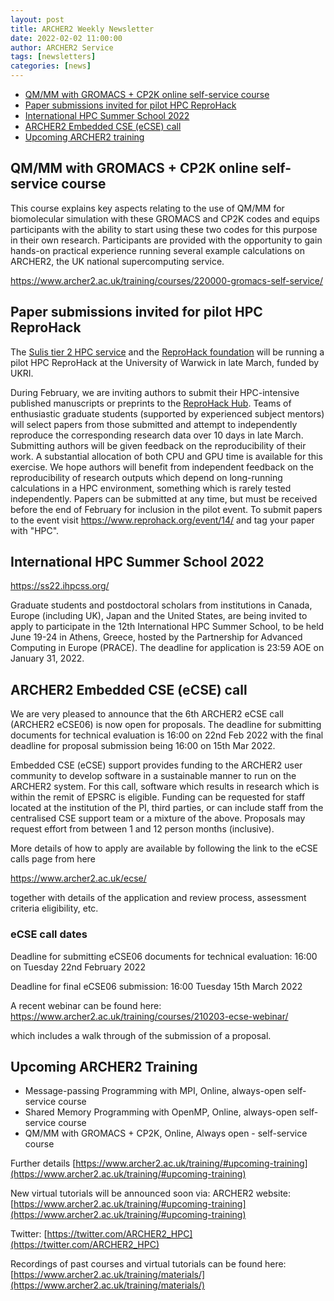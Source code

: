 ```yaml
---
layout: post
title: ARCHER2 Weekly Newsletter
date: 2022-02-02 11:00:00
author: ARCHER2 Service
tags: [newsletters] 
categories: [news]
---
```



- [QM/MM with GROMACS + CP2K online self-service course](#qmmm-with-gromacs--cp2k-online-self-service-course)
- [Paper submissions invited for pilot HPC ReproHack](#paper-submissions-invited-for-pilot-hpc-reprohack)
- [International HPC Summer School 2022](#international-hpc-summer-school-2022)
- [ARCHER2 Embedded CSE (eCSE) call](#archer2-embedded-cse-ecse-call)
- [Upcoming ARCHER2 training](#upcoming-archer2-training) 



## QM/MM with GROMACS + CP2K online self-service course

This course explains key aspects relating to the use of QM/MM for biomolecular simulation with these GROMACS and CP2K codes and equips participants with the ability to start using these two codes for this purpose in their own research. Participants are provided with the opportunity to gain hands-on practical experience running several example calculations on ARCHER2, the UK national supercomputing service.

<https://www.archer2.ac.uk/training/courses/220000-gromacs-self-service/>



## Paper submissions invited for pilot HPC ReproHack

The [Sulis tier 2 HPC service](https://sulis.ac.uk/) and the [ReproHack foundation](https://www.reprohack.org/) will be running a pilot HPC ReproHack at the University of Warwick in late March, funded by UKRI.

During February, we are inviting authors to submit their HPC-intensive published manuscripts or preprints to the [ReproHack Hub](https://www.reprohack.org/). Teams of enthusiastic graduate students (supported by experienced subject mentors) will select papers from those submitted and attempt to independently reproduce the corresponding research data over 10 days in late March. Submitting authors will be given feedback on the reproducibility of their work. A substantial allocation of both CPU and GPU time is available for this exercise. We hope authors will benefit from independent feedback on the reproducibility of research outputs which depend on long-running calculations in a HPC environment, something which is rarely tested independently. Papers can be submitted at any time, but must be received before the end of February for inclusion in the pilot event. To submit papers to the event visit <https://www.reprohack.org/event/14/> and tag your paper with "HPC". 






## International HPC Summer School 2022

<https://ss22.ihpcss.org/>

Graduate students and postdoctoral scholars from institutions in Canada, Europe (including UK), Japan and the United States, are being invited to apply to participate in the 12th International HPC Summer School, to be held June 19-24 in Athens, Greece, hosted by the Partnership for Advanced Computing in Europe (PRACE). The deadline for application is 23:59 AOE on January 31, 2022.


## ARCHER2 Embedded CSE (eCSE) call

We are very pleased to announce that the 6th ARCHER2 eCSE call (ARCHER2 eCSE06) is now open for proposals. The deadline for submitting documents for technical evaluation is 16:00 on 22nd Feb 2022 with the final deadline for proposal submission being 16:00 on 15th Mar 2022.

Embedded CSE (eCSE) support provides funding to the ARCHER2 user community to develop software in a sustainable manner to run on the ARCHER2 system. For this call, software which results in research which is within the remit of EPSRC is eligible. Funding can be requested for staff located at the institution of the PI, third parties, or can include staff from the centralised CSE support team or a mixture of the above. Proposals may request effort from between 1 and 12 person months (inclusive).

More details of how to apply are available by following the link to the eCSE calls page from here

<https://www.archer2.ac.uk/ecse/>

together with details of the application and review process, assessment criteria eligibility, etc.


### eCSE call dates

Deadline for submitting eCSE06 documents for technical evaluation: 16:00 on Tuesday 22nd February 2022

Deadline for final eCSE06 submission: 16:00 Tuesday 15th March 2022

A recent webinar can be found here:
<https://www.archer2.ac.uk/training/courses/210203-ecse-webinar/>

which includes a walk through of the submission of a proposal.


## Upcoming ARCHER2 Training

- Message-passing Programming with MPI, Online, always-open self-service course
- Shared Memory Programming with OpenMP, Online, always-open self-service course
- QM/MM with GROMACS + CP2K, Online, Always open - self-service course

Further details [https://www.archer2.ac.uk/training/#upcoming-training](https://www.archer2.ac.uk/training/#upcoming-training)

New virtual tutorials will be announced soon via: ARCHER2 website: [https://www.archer2.ac.uk/training/#upcoming-training](https://www.archer2.ac.uk/training/#upcoming-training)

Twitter: [https://twitter.com/ARCHER2_HPC](https://twitter.com/ARCHER2_HPC)

Recordings of past courses and virtual tutorials can be found here: [https://www.archer2.ac.uk/training/materials/](https://www.archer2.ac.uk/training/materials/)
